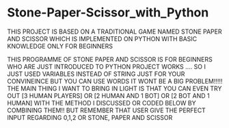 # Stone-Paper-Scissor_with_Python
THIS PROJECT IS BASED ON A TRADITIONAL GAME NAMED STONE PAPER AND SCISSOR WHICH IS IMPLEMENTED ON PYTHON WITH BASIC KNOWLEDGE ONLY FOR BEGINNERS

THIS PROGRAMME OF STONE PAPER AND SCISSOR IS FOR BEGINNERS WHO ARE JUST INTRODUCED TO PYTHON PROJECT WORKS ....
SO I JUST USED VARIABLES INSTEAD OF STRING JUST FOR YOUR CONVINEINCE BUT YOU CAN USE WORDS IT WONT BE A BIG PROBLEM!!!!!
THE MAIN THING I WANT TO BRING IN LIGHT IS THAT YOU CAN EVEN TRY OUT [3 HUMAN PLAYERS] OR [2 HUMAN AND 1 BOT] 
OR [2 BOT AND 1 HUMAN] WITH THE METHOD I DISCUSSED OR CODED BELOW BY COMBINING THEM!! BUT REMEMBER THAT USER GIVE THE 
PERFECT INPUT REGARDING 0,1,2 OR STONE, PAPER AND SCISSOR
     
  
       
  
